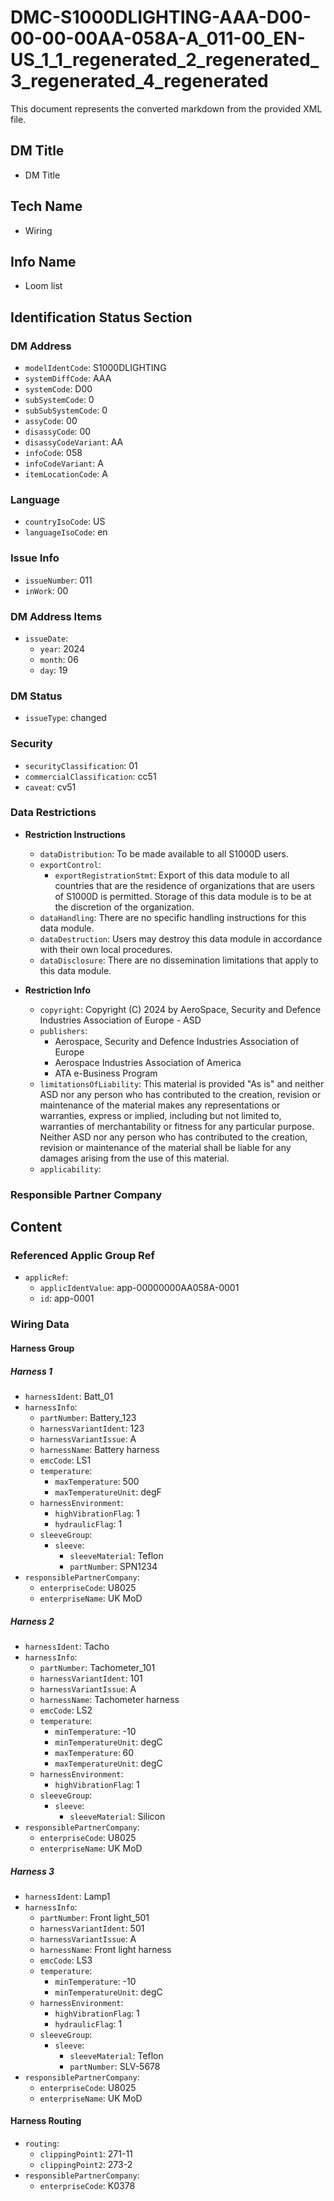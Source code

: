 # DMC-S1000DLIGHTING-AAA-D00-00-00-00AA-058A-A_011-00_EN-US_1_1_regenerated_2_regenerated_3_regenerated_4_regenerated

This document represents the converted markdown from the provided XML file.

## DM Title

*   DM Title

## Tech Name

*   Wiring

## Info Name

*   Loom list

## Identification Status Section

### DM Address

*   `modelIdentCode`: S1000DLIGHTING
*   `systemDiffCode`: AAA
*   `systemCode`: D00
*   `subSystemCode`: 0
*   `subSubSystemCode`: 0
*   `assyCode`: 00
*   `disassyCode`: 00
*   `disassyCodeVariant`: AA
*   `infoCode`: 058
*   `infoCodeVariant`: A
*   `itemLocationCode`: A

### Language

*   `countryIsoCode`: US
*   `languageIsoCode`: en

### Issue Info

*   `issueNumber`: 011
*   `inWork`: 00

### DM Address Items

*   `issueDate`:
    *   `year`: 2024
    *   `month`: 06
    *   `day`: 19

### DM Status

*   `issueType`: changed

### Security

*   `securityClassification`: 01
*   `commercialClassification`: cc51
*   `caveat`: cv51

### Data Restrictions

*   **Restriction Instructions**
    *   `dataDistribution`: To be made available to all S1000D users.
    *   `exportControl`:
        *   `exportRegistrationStmt`: Export of this data module to all countries that are the residence of organizations that are users of S1000D is permitted. Storage of this data module is to be at the discretion of the organization.
    *   `dataHandling`: There are no specific handling instructions for this data module.
    *   `dataDestruction`: Users may destroy this data module in accordance with their own local procedures.
    *   `dataDisclosure`: There are no dissemination limitations that apply to this data module.

*   **Restriction Info**
    *   `copyright`: Copyright (C) 2024 by AeroSpace, Security and Defence Industries Association of Europe - ASD
    *   `publishers`:
        *   Aerospace, Security and Defence Industries Association of Europe
        *   Aerospace Industries Association of America
        *   ATA e-Business Program
    *   `limitationsOfLiability`: This material is provided "As is" and neither ASD nor any person who has contributed to the creation, revision or maintenance of the material makes any representations or warranties, express or implied, including but not limited to, warranties of merchantability or fitness for any particular purpose.
Neither ASD nor any person who has contributed to the creation, revision or maintenance of the material shall be liable for any damages arising from the use of this material.
    *   `applicability`: 

### Responsible Partner Company

## Content

### Referenced Applic Group Ref

*   `applicRef`:
    *   `applicIdentValue`: app-00000000AA058A-0001
    *   `id`: app-0001

### Wiring Data

#### Harness Group

##### Harness 1

*   `harnessIdent`: Batt_01
*   `harnessInfo`:
    *   `partNumber`: Battery_123
    *   `harnessVariantIdent`: 123
    *   `harnessVariantIssue`: A
    *   `harnessName`: Battery harness
    *   `emcCode`: LS1
    *   `temperature`:
        *   `maxTemperature`: 500
        *   `maxTemperatureUnit`: degF
    *   `harnessEnvironment`:
        *   `highVibrationFlag`: 1
        *   `hydraulicFlag`: 1
    *   `sleeveGroup`:
        *   `sleeve`:
            *   `sleeveMaterial`: Teflon
            *   `partNumber`: SPN1234
*   `responsiblePartnerCompany`:
    *   `enterpriseCode`: U8025
    *   `enterpriseName`: UK MoD

##### Harness 2

*   `harnessIdent`: Tacho
*   `harnessInfo`:
    *   `partNumber`: Tachometer_101
    *   `harnessVariantIdent`: 101
    *   `harnessVariantIssue`: A
    *   `harnessName`: Tachometer harness
    *   `emcCode`: LS2
    *   `temperature`:
        *   `minTemperature`: -10
        *   `minTemperatureUnit`: degC
        *   `maxTemperature`: 60
        *   `maxTemperatureUnit`: degC
    *   `harnessEnvironment`:
        *   `highVibrationFlag`: 1
    *   `sleeveGroup`:
        *   `sleeve`:
            *   `sleeveMaterial`: Silicon
*   `responsiblePartnerCompany`:
    *   `enterpriseCode`: U8025
    *   `enterpriseName`: UK MoD

##### Harness 3

*   `harnessIdent`: Lamp1
*   `harnessInfo`:
    *   `partNumber`: Front light_501
    *   `harnessVariantIdent`: 501
    *   `harnessVariantIssue`: A
    *   `harnessName`: Front light harness
    *   `emcCode`: LS3
    *   `temperature`:
        *   `minTemperature`: -10
        *   `minTemperatureUnit`: degC
    *   `harnessEnvironment`:
        *   `highVibrationFlag`: 1
        *   `hydraulicFlag`: 1
    *   `sleeveGroup`:
        *   `sleeve`:
            *   `sleeveMaterial`: Teflon
            *   `partNumber`: SLV-5678
*   `responsiblePartnerCompany`:
    *   `enterpriseCode`: U8025
    *   `enterpriseName`: UK MoD

#### Harness Routing

*   `routing`:
    *   `clippingPoint1`: 271-11
    *   `clippingPoint2`: 273-2
*   `responsiblePartnerCompany`:
    *   `enterpriseCode`: K0378